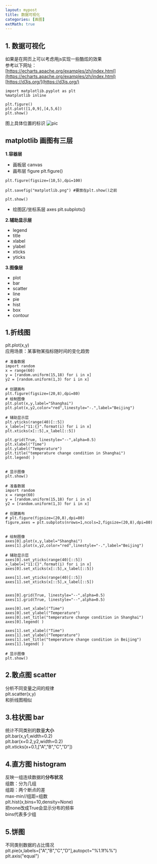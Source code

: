 ```yaml
---
layout: mypost
title: 数据可视化
categories: [画图]
extMath: true
---
```


## 1. 数据可视化
如果是在网页上可以考虑用js实现一些酷炫的效果  
参考以下网址：  
[https://echarts.apache.org/examples/zh/index.html](https://echarts.apache.org/examples/zh/index.html)  
[https://d3js.org/](https://d3js.org/)  

```
import matplotlib.pyplot as plt
%matplotlib inline
```
```
plt.figure()
plt.plot([1,0,9],[4,5,6])
plt.show()
```
图上具体位置的标识
![pic](matplotlib.png)

## matplotlib 画图有三层
**1.容器层**
- 画板层 canvas
- 画布层 figure plt.figure()  

```
plt.figure(figsize=(10,5),dpi=100)

plt.savefig("matplotlib.png") #要放在plt.show()之前

plt.show()
```
- 绘图区/坐标系层 axes plt.subplots()  

**2.辅助显示层**
- legend
- title
- xlabel
- ylabel
- xticks
- yticks

**3.图像层**
- plot
- bar
- scatter
- line
- pie
- hist
- box
- contour

## 1.折线图
plt.plot(x,y)  
应用场景：某事物某指标随时间的变化趋势

```
# 准备数据
import random
x = range(60)
y = [random.uniform(15,18) for i in x]
y2 = [random.uniform(1,3) for i in x]

# 创建画布
plt.figure(figsize=(20,8),dpi=80)
# 绘制图像
plt.plot(x,y,label="Shanghai")
plt.plot(x,y2,color="red",linestyle="-.",label="Beijing")

# 辅助显示层
plt.yticks(range(40)[::5])
x_label=["11:{}".format(i) for i in x]
plt.xticks(x[::5],x_label[::5])

plt.grid(True, linestyle="--",alpha=0.5)
plt.xlabel("Time")
plt.ylabel("Temperature")
plt.title("temperature change condition in Shanghai")
plt.legend( )


# 显示图像
plt.show()

```
```
# 准备数据
import random
x = range(60)
y = [random.uniform(15,18) for i in x]
y2 = [random.uniform(1,3) for i in x]

# 创建画布
# plt.figure(figsize=(20,8),dpi=80)
figure,axes = plt.subplots(nrows=1,ncols=2,figsize=(20,8),dpi=80)


# 绘制图像
axes[0].plot(x,y,label="Shanghai")
axes[1].plot(x,y2,color="red",linestyle="-.",label="Beijing")

# 辅助显示层
axes[0].set_yticks(range(40)[::5])
x_label=["11:{}".format(i) for i in x]
axes[0].set_xticks(x[::5],x_label[::5])

axes[1].set_yticks(range(40)[::5])
axes[1].set_xticks(x[::5],x_label[::5])


axes[0].grid(True, linestyle="--",alpha=0.5)
axes[1].grid(True, linestyle="--",alpha=0.5)

axes[0].set_xlabel("Time")
axes[0].set_ylabel("Temperature")
axes[0].set_title("temperature change condition in Shanghai")
axes[0].legend( )

axes[1].set_xlabel("Time")
axes[1].set_ylabel("Temperature")
axes[1].set_title("temperature change condition in Beijing")
axes[1].legend( )

# 显示图像
plt.show()
```


## 2.散点图 scatter
分析不同变量之间的规律    
plt.scatter(x,y)    
和折线图相似  

## 3.柱状图 bar
统计不同类别的数量**大小**    
plt.bar(x,y1,width=0.2)    
plt.bar(x+0.2,y2,width=0.2)    
plt.xticks(x+0.1,["A","B","C","D"])  


## 4.直方图 histogram
反映一组连续数据的**分布状况**  
组数：分为几组  
组距：两个断点的差    
max-min//组距=组数  
plt.hist(x,bins=10,density=None)  
把none改成True会显示分布的频率  
bins代表多少组  


## 5.饼图
不同类别数据的占比情况  
plt.pie(x,labels=["A","B","C","D"],autopct="%1.1f%%")  
plt.axis("equal")  